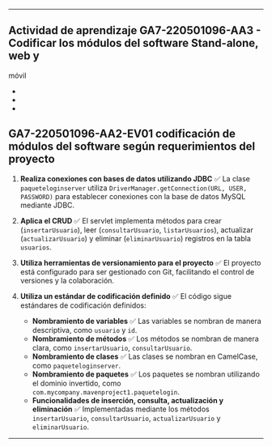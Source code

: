 

---
## Actividad de aprendizaje GA7-220501096-AA3 - Codificar los módulos del software Stand-alone, web y
móvil 

-
-
-




##  GA7-220501096-AA2-EV01 codificación de módulos del software según requerimientos del proyecto

1. **Realiza conexiones con bases de datos utilizando JDBC** ✅
   La clase `paqueteloginserver` utiliza `DriverManager.getConnection(URL, USER, PASSWORD)` para establecer conexiones con la base de datos MySQL mediante JDBC.

2. **Aplica el CRUD** ✅
   El servlet implementa métodos para crear (`insertarUsuario`), leer (`consultarUsuario`, `listarUsuarios`), actualizar (`actualizarUsuario`) y eliminar (`eliminarUsuario`) registros en la tabla `usuarios`.

3. **Utiliza herramientas de versionamiento para el proyecto** ✅
   El proyecto está configurado para ser gestionado con Git, facilitando el control de versiones y la colaboración.

4. **Utiliza un estándar de codificación definido** ✅
   El código sigue estándares de codificación definidos:
   - **Nombramiento de variables** ✅
     Las variables se nombran de manera descriptiva, como `usuario` y `id`.
   - **Nombramiento de métodos** ✅
     Los métodos se nombran de manera clara, como `insertarUsuario`, `consultarUsuario`.
   - **Nombramiento de clases** ✅
     Las clases se nombran en CamelCase, como `paqueteloginserver`.
   - **Nombramiento de paquetes** ✅
     Los paquetes se nombran utilizando el dominio invertido, como `com.mycompany.mavenproject1.paquetelogin`.
   - **Funcionalidades de inserción, consulta, actualización y eliminación** ✅
     Implementadas mediante los métodos `insertarUsuario`, `consultarUsuario`, `actualizarUsuario` y `eliminarUsuario`.

---

